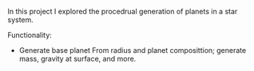 In this project I explored the procedrual generation of planets in a star system. 

Functionality:
- Generate base planet
  From radius and planet composittion; generate mass, gravity at surface, and more. 
